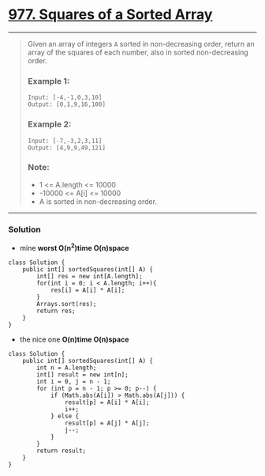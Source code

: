 # [977. Squares of a Sorted Array](https://leetcode.com/problems/squares-of-a-sorted-array/)
---

> Given an array of integers `A` sorted in non-decreasing order, return an array of the squares of each number, also in sorted non-decreasing order.
>
> ### Example 1:
> ```
> Input: [-4,-1,0,3,10]
> Output: [0,1,9,16,100]
> ```
>
> ### Example 2:
> ```
> Input: [-7,-3,2,3,11]
> Output: [4,9,9,49,121]
> ```
>
> ### Note:
> * 1 <= A.length <= 10000
> * -10000 <= A[i] <= 10000
> * A is sorted in non-decreasing order.

---

### Solution

* mine  **worst O(n<sup>2</sup>)time O(n)space**
```
class Solution {
    public int[] sortedSquares(int[] A) {
        int[] res = new int[A.length];
        for(int i = 0; i < A.length; i++){
            res[i] = A[i] * A[i];
        }
        Arrays.sort(res);
        return res;
    }
}
```

* the nice one  **O(n)time O(n)space**
```
class Solution {
    public int[] sortedSquares(int[] A) {
        int n = A.length;
        int[] result = new int[n];
        int i = 0, j = n - 1;
        for (int p = n - 1; p >= 0; p--) {
            if (Math.abs(A[i]) > Math.abs(A[j])) {
                result[p] = A[i] * A[i];
                i++;
            } else {
                result[p] = A[j] * A[j];
                j--;
            }
        }
        return result;
    }
}
```
